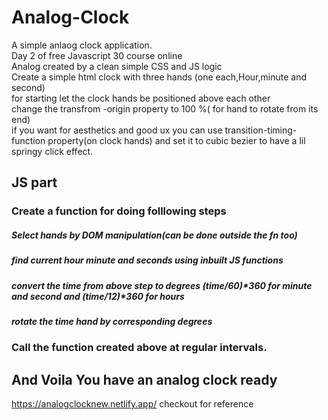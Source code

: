 # Analog-Clock
A simple anlaog clock application.\
Day 2 of free Javascript 30  course online \
Analog created by a clean simple CSS and JS logic\
Create a simple html clock with three hands (one each,Hour,minute and second)\
for starting let the clock hands be positioned above each other\
change the transfrom -origin property to 100 %( for hand to rotate from its end)\
if you want for aesthetics and good ux you can use  transition-timing-function property(on clock hands) and set it to cubic bezier  to have a lil springy click effect.

## JS part
### Create a function for doing folllowing steps
##### Select hands by DOM manipulation(can be done outside the fn too)
##### find current hour minute and seconds using inbuilt JS functions
##### convert the time from above step to degrees (time/60)*360 for minute and second and (time/12)*360 for hours 
##### rotate the time hand by corresponding degrees

### Call the function created above at regular intervals.

## And Voila You have  an  analog clock ready
https://analogclocknew.netlify.app/ checkout for reference






